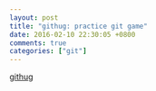 ```yaml
---
layout: post
title: "githug: practice git game"
date: 2016-02-10 22:30:05 +0800
comments: true
categories: ["git"]
---
```


<!-- more -->

[githug]

[githug]:https://github.com/Gazler/githug.git